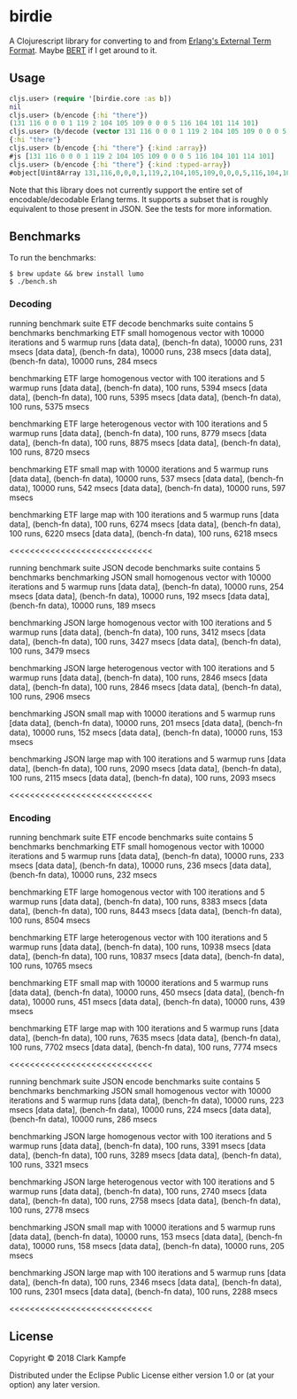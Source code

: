 # birdie

A Clojurescript library for converting to and from [Erlang's External Term Format](http://erlang.org/doc/apps/erts/erl_ext_dist.html).
Maybe [BERT](http://bert-rpc.org/) if I get around to it.

## Usage

```clj
cljs.user> (require '[birdie.core :as b])
nil
cljs.user> (b/encode {:hi "there"})
(131 116 0 0 0 1 119 2 104 105 109 0 0 0 5 116 104 101 114 101)
cljs.user> (b/decode (vector 131 116 0 0 0 1 119 2 104 105 109 0 0 0 5 116 104 101 114 101))
{:hi "there"}
cljs.user> (b/encode {:hi "there"} {:kind :array})
#js [131 116 0 0 0 1 119 2 104 105 109 0 0 0 5 116 104 101 114 101]
cljs.user> (b/encode {:hi "there"} {:kind :typed-array})
#object[Uint8Array 131,116,0,0,0,1,119,2,104,105,109,0,0,0,5,116,104,101,114,101]
```

Note that this library does not currently support the entire set of encodable/decodable Erlang terms. It supports a subset that is roughly equivalent to those present in JSON. See the tests for more information.

## Benchmarks

To run the benchmarks:

```
$ brew update && brew install lumo
$ ./bench.sh
```

### Decoding

>>>>>>>>>>>>>>>>>>>>>>>>>>>>
running benchmark suite ETF decode benchmarks
suite contains 5 benchmarks
benchmarking ETF small homogenous vector with 10000 iterations and 5 warmup runs
[data data], (bench-fn data), 10000 runs, 231 msecs
[data data], (bench-fn data), 10000 runs, 238 msecs
[data data], (bench-fn data), 10000 runs, 284 msecs

benchmarking ETF large homogenous vector with 100 iterations and 5 warmup runs
[data data], (bench-fn data), 100 runs, 5394 msecs
[data data], (bench-fn data), 100 runs, 5395 msecs
[data data], (bench-fn data), 100 runs, 5375 msecs

benchmarking ETF large heterogenous vector with 100 iterations and 5 warmup runs
[data data], (bench-fn data), 100 runs, 8779 msecs
[data data], (bench-fn data), 100 runs, 8875 msecs
[data data], (bench-fn data), 100 runs, 8720 msecs

benchmarking ETF small map with 10000 iterations and 5 warmup runs
[data data], (bench-fn data), 10000 runs, 537 msecs
[data data], (bench-fn data), 10000 runs, 542 msecs
[data data], (bench-fn data), 10000 runs, 597 msecs

benchmarking ETF large map with 100 iterations and 5 warmup runs
[data data], (bench-fn data), 100 runs, 6274 msecs
[data data], (bench-fn data), 100 runs, 6220 msecs
[data data], (bench-fn data), 100 runs, 6218 msecs

<<<<<<<<<<<<<<<<<<<<<<<<<<<<

>>>>>>>>>>>>>>>>>>>>>>>>>>>>
running benchmark suite JSON decode benchmarks
suite contains 5 benchmarks
benchmarking JSON small homogenous vector with 10000 iterations and 5 warmup runs
[data data], (bench-fn data), 10000 runs, 254 msecs
[data data], (bench-fn data), 10000 runs, 192 msecs
[data data], (bench-fn data), 10000 runs, 189 msecs

benchmarking JSON large homogenous vector with 100 iterations and 5 warmup runs
[data data], (bench-fn data), 100 runs, 3412 msecs
[data data], (bench-fn data), 100 runs, 3427 msecs
[data data], (bench-fn data), 100 runs, 3479 msecs

benchmarking JSON large heterogenous vector with 100 iterations and 5 warmup runs
[data data], (bench-fn data), 100 runs, 2846 msecs
[data data], (bench-fn data), 100 runs, 2846 msecs
[data data], (bench-fn data), 100 runs, 2906 msecs

benchmarking JSON small map with 10000 iterations and 5 warmup runs
[data data], (bench-fn data), 10000 runs, 201 msecs
[data data], (bench-fn data), 10000 runs, 152 msecs
[data data], (bench-fn data), 10000 runs, 153 msecs

benchmarking JSON large map with 100 iterations and 5 warmup runs
[data data], (bench-fn data), 100 runs, 2090 msecs
[data data], (bench-fn data), 100 runs, 2115 msecs
[data data], (bench-fn data), 100 runs, 2093 msecs

<<<<<<<<<<<<<<<<<<<<<<<<<<<<


### Encoding

>>>>>>>>>>>>>>>>>>>>>>>>>>>>
running benchmark suite ETF encode benchmarks
suite contains 5 benchmarks
benchmarking ETF small homogenous vector with 10000 iterations and 5 warmup runs
[data data], (bench-fn data), 10000 runs, 233 msecs
[data data], (bench-fn data), 10000 runs, 236 msecs
[data data], (bench-fn data), 10000 runs, 232 msecs

benchmarking ETF large homogenous vector with 100 iterations and 5 warmup runs
[data data], (bench-fn data), 100 runs, 8383 msecs
[data data], (bench-fn data), 100 runs, 8443 msecs
[data data], (bench-fn data), 100 runs, 8504 msecs

benchmarking ETF large heterogenous vector with 100 iterations and 5 warmup runs
[data data], (bench-fn data), 100 runs, 10938 msecs
[data data], (bench-fn data), 100 runs, 10837 msecs
[data data], (bench-fn data), 100 runs, 10765 msecs

benchmarking ETF small map with 10000 iterations and 5 warmup runs
[data data], (bench-fn data), 10000 runs, 450 msecs
[data data], (bench-fn data), 10000 runs, 451 msecs
[data data], (bench-fn data), 10000 runs, 439 msecs

benchmarking ETF large map with 100 iterations and 5 warmup runs
[data data], (bench-fn data), 100 runs, 7635 msecs
[data data], (bench-fn data), 100 runs, 7702 msecs
[data data], (bench-fn data), 100 runs, 7774 msecs

<<<<<<<<<<<<<<<<<<<<<<<<<<<<

>>>>>>>>>>>>>>>>>>>>>>>>>>>>
running benchmark suite JSON encode benchmarks
suite contains 5 benchmarks
benchmarking JSON small homogenous vector with 10000 iterations and 5 warmup runs
[data data], (bench-fn data), 10000 runs, 223 msecs
[data data], (bench-fn data), 10000 runs, 224 msecs
[data data], (bench-fn data), 10000 runs, 286 msecs

benchmarking JSON large homogenous vector with 100 iterations and 5 warmup runs
[data data], (bench-fn data), 100 runs, 3391 msecs
[data data], (bench-fn data), 100 runs, 3289 msecs
[data data], (bench-fn data), 100 runs, 3321 msecs

benchmarking JSON large heterogenous vector with 100 iterations and 5 warmup runs
[data data], (bench-fn data), 100 runs, 2740 msecs
[data data], (bench-fn data), 100 runs, 2758 msecs
[data data], (bench-fn data), 100 runs, 2778 msecs

benchmarking JSON small map with 10000 iterations and 5 warmup runs
[data data], (bench-fn data), 10000 runs, 153 msecs
[data data], (bench-fn data), 10000 runs, 158 msecs
[data data], (bench-fn data), 10000 runs, 205 msecs

benchmarking JSON large map with 100 iterations and 5 warmup runs
[data data], (bench-fn data), 100 runs, 2346 msecs
[data data], (bench-fn data), 100 runs, 2301 msecs
[data data], (bench-fn data), 100 runs, 2288 msecs

<<<<<<<<<<<<<<<<<<<<<<<<<<<<


## License

Copyright © 2018 Clark Kampfe

Distributed under the Eclipse Public License either version 1.0 or (at
your option) any later version.
